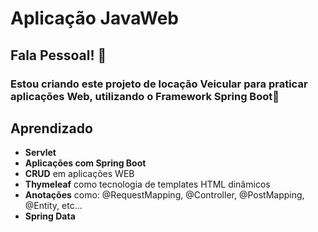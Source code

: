 # Aplicação JavaWeb
## Fala Pessoal! 👋
### Estou criando este projeto de locação Veicular para praticar aplicações Web, utilizando o Framework Spring Boot🍃
## Aprendizado
- **Servlet**
- **Aplicações com Spring Boot**
- **CRUD** em aplicações WEB 
- **Thymeleaf** como tecnologia de templates HTML dinâmicos
- **Anotações** como: @RequestMapping, @Controller, @PostMapping, @Entity, etc...
- **Spring Data**

